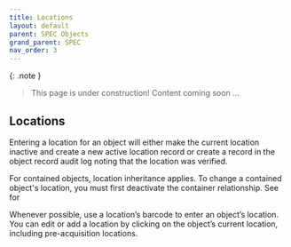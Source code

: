 ```yaml
---
title: Locations
layout: default
parent: SPEC Objects
grand_parent: SPEC
nav_order: 3
---
```


{: .note }
> This page is under construction! 
> Content coming soon ...

## Locations

Entering a location for an object will either make the current location inactive and create a new active location record or create a record in the object record audit log noting that the location was verified.

For contained objects, location inheritance applies. To change a contained object's location, you must first deactivate the container relationship. See for 

Whenever possible, use a location’s barcode to enter an object’s location. You can edit or add a location by clicking on the object’s current location, including pre-acquisition locations.

